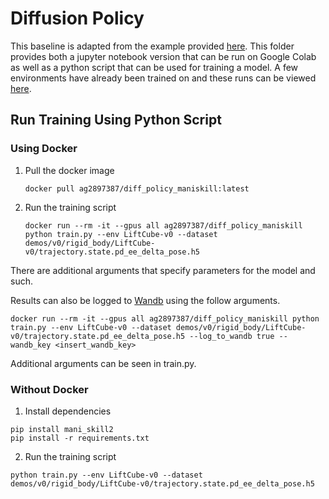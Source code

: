 # Diffusion Policy

This baseline is adapted from the example provided [here](https://colab.research.google.com/drive/1gxdkgRVfM55zihY9TFLja97cSVZOZq2B). This folder provides both a jupyter notebook version that can be run on Google Colab as well as a python script that can be used for training a model. A few environments have already been trained on and these runs can be viewed [here](https://wandb.ai/ag115115/diffusion-policy).

## Run Training Using Python Script

### Using Docker

1. Pull the docker image

   `docker pull ag2897387/diff_policy_maniskill:latest`

2. Run the training script

   `docker run --rm -it --gpus all ag2897387/diff_policy_maniskill python train.py --env LiftCube-v0 --dataset demos/v0/rigid_body/LiftCube-v0/trajectory.state.pd_ee_delta_pose.h5`

There are additional arguments that specify parameters for the model and such.

Results can also be logged to [Wandb](https://wandb.ai/) using the follow arguments.

`docker run --rm -it --gpus all ag2897387/diff_policy_maniskill python train.py --env LiftCube-v0 --dataset demos/v0/rigid_body/LiftCube-v0/trajectory.state.pd_ee_delta_pose.h5 --log_to_wandb true --wandb_key <insert_wandb_key>`

Additional arguments can be seen in train.py.

### Without Docker

1. Install dependencies

```
pip install mani_skill2
pip install -r requirements.txt
```

2. Run the training script

```
python train.py --env LiftCube-v0 --dataset demos/v0/rigid_body/LiftCube-v0/trajectory.state.pd_ee_delta_pose.h5
```
